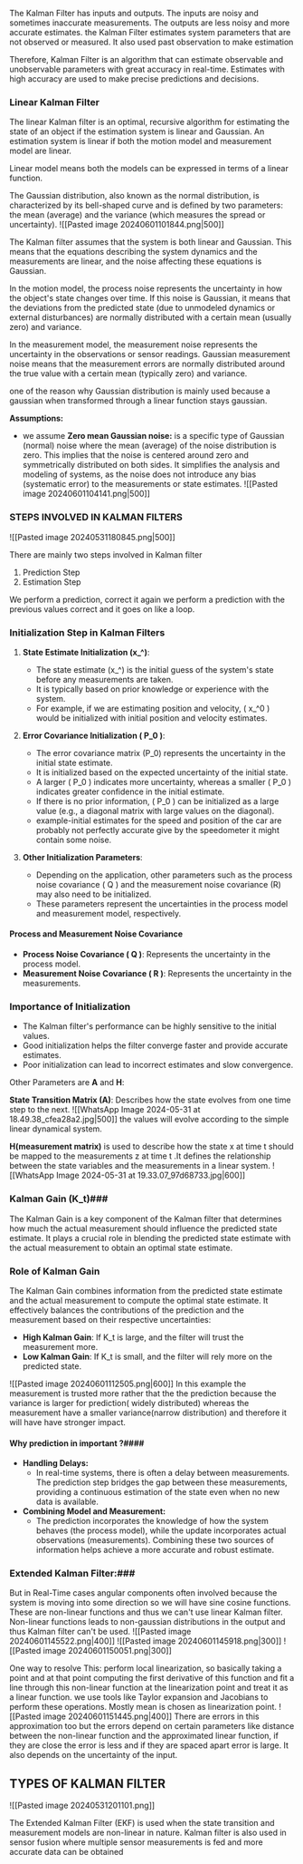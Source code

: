 
The Kalman Filter has inputs and outputs. The inputs are noisy and sometimes inaccurate measurements. The outputs are less noisy and more accurate estimates. the Kalman Filter estimates system parameters that are not observed or measured. It also used past observation to make estimation

Therefore, Kalman Filter is an algorithm that can estimate observable and unobservable parameters with great accuracy in real-time. Estimates with high accuracy are used to make precise predictions and decisions.

### Linear Kalman Filter ###
The linear Kalman filter is an optimal, recursive algorithm for estimating the state of an object if the estimation system is linear and Gaussian. An estimation system is linear if both the motion model and measurement model are linear.

Linear model means both the models can be expressed in terms of a linear function.

The Gaussian distribution, also known as the normal distribution, is characterized by its bell-shaped curve and is defined by two parameters: the mean (average) and the variance (which measures the spread or uncertainty).
![[Pasted image 20240601101844.png|500]]

The Kalman filter assumes that the system is both linear and Gaussian. This means that the equations describing the system dynamics and the measurements are linear, and the noise affecting these equations is Gaussian.

In the motion model, the process noise represents the uncertainty in how the object's state changes over time. If this noise is Gaussian, it means that the deviations from the predicted state (due to unmodeled dynamics or external disturbances) are normally distributed with a certain mean (usually zero) and variance.

In the measurement model, the measurement noise represents the uncertainty in the observations or sensor readings. Gaussian measurement noise means that the measurement errors are normally distributed around the true value with a certain mean (typically zero) and variance.

one of the reason why Gaussian distribution is mainly used because a gaussian when transformed through a linear function stays gaussian.

**Assumptions:**
- we assume **Zero mean Gaussian noise:** is a specific type of Gaussian (normal) noise where the mean (average) of the noise distribution is zero. This implies that the noise is centered around zero and symmetrically distributed on both sides. It simplifies the analysis and modeling of systems, as the noise does not introduce any bias (systematic error) to the measurements or state estimates.
![[Pasted image 20240601104141.png|500]]
### STEPS INVOLVED IN KALMAN FILTERS ###

![[Pasted image 20240531180845.png|500]]

There are mainly two steps involved in Kalman filter
1. Prediction Step 
2. Estimation Step

We perform a prediction, correct it again we perform a prediction with the previous values correct and it goes on like a loop.
### Initialization Step in Kalman Filters

1. **State Estimate Initialization (x_^)**:
   - The state estimate (x_^) is the initial guess of the system's state before any measurements are taken.
   - It is typically based on prior knowledge or experience with the system.
   - For example, if we are estimating position and velocity, ( x_^0 ) would be initialized with initial position and velocity estimates.

2. **Error Covariance Initialization ( P_0 )**:
   - The error covariance matrix (P_0) represents the uncertainty in the initial state estimate.
   - It is initialized based on the expected uncertainty of the initial state.
   - A larger \( P_0 \) indicates more uncertainty, whereas a smaller \( P_0 \) indicates greater confidence in the initial estimate.
   - If there is no prior information, \( P_0 \) can be initialized as a large value (e.g., a diagonal matrix with large values on the diagonal).
   - example-initial estimates for the speed and position of the car are probably not perfectly accurate give by the speedometer it might contain some noise.

3. **Other Initialization Parameters**:
   - Depending on the application, other parameters such as the process noise covariance ( Q ) and the measurement noise covariance (R) may also need to be initialized.
   - These parameters represent the uncertainties in the process model and measurement model, respectively.
#### Process and Measurement Noise Covariance
- **Process Noise Covariance ( Q )**: Represents the uncertainty in the process model.
- **Measurement Noise Covariance ( R )**: Represents the uncertainty in the measurements.
### Importance of Initialization
- The Kalman filter's performance can be highly sensitive to the initial values.
- Good initialization helps the filter converge faster and provide accurate estimates.
- Poor initialization can lead to incorrect estimates and slow convergence.


Other Parameters are **A** and **H**:

**State Transition Matrix (A)**: Describes how the state evolves from one time step to the next.
![[WhatsApp Image 2024-05-31 at 18.49.38_cfea28a2.jpg|500]]
the values will evolve according to the simple linear dynamical system.

**H(measurement matrix)** is used to describe how the state  x at time t​ should be mapped to the measurements z at time t .It defines the relationship between the state variables and the measurements in a linear system.
 ![[WhatsApp Image 2024-05-31 at 19.33.07_97d68733.jpg|600]]

### Kalman Gain (K_t)###
The Kalman Gain is a key component of the Kalman filter that determines how much the actual measurement should influence the predicted state estimate. It plays a crucial role in blending the predicted state estimate with the actual measurement to obtain an optimal state estimate.

### Role of Kalman Gain

The Kalman Gain combines information from the predicted state estimate and the actual measurement to compute the optimal state estimate. It effectively balances the contributions of the prediction and the measurement based on their respective uncertainties:

- **High Kalman Gain**: If  K_t is large, and the filter will trust the measurement more.
- **Low Kalman Gain**: If K_t is  small, and the filter will rely more on the predicted state.

![[Pasted image 20240601112505.png|600]]
In this example the measurement is trusted more rather that the the prediction because the variance is larger for prediction( widely distributed) whereas the measurement have a smaller variance(narrow distribution) and therefore it will have have stronger impact.

#### Why prediction in important ?####
- **Handling Delays:**
    - In real-time systems, there is often a delay between measurements. The prediction step bridges the gap between these measurements, providing a continuous estimation of the state even when no new data is available.
- **Combining Model and Measurement:**
    - The prediction incorporates the knowledge of how the system behaves (the process model), while the update incorporates actual observations (measurements). Combining these two sources of information helps achieve a more accurate and robust estimate.
### Extended Kalman Filter:###
But in Real-Time cases angular components often involved because the system is moving into some direction so we will have sine cosine functions. These are non-linear functions and thus we can't use linear Kalman filter. Non-linear functions leads to non-gaussian distributions in the output and thus Kalman filter can't be used.
![[Pasted image 20240601145522.png|400]]
![[Pasted image 20240601145918.png|300]] ![[Pasted image 20240601150051.png|300]]

One way to resolve This:
perform local linearization, so basically taking a point and at that point computing the first derivative of this function and fit a line through this non-linear function at the linearization point and  treat it as a linear function.
we use tools like Taylor expansion and Jacobians to perform these operations. Mostly mean is chosen as linearization point.
![[Pasted image 20240601151445.png|400]]
There are errors in this approximation too but the errors depend on certain parameters like distance between the non-linear function and the approximated linear function, if they are close the error is less and if they are spaced apart error is large. It also depends on the uncertainty of the input.
## TYPES OF KALMAN FILTER ##
![[Pasted image 20240531201101.png]]

The Extended Kalman Filter (EKF) is used when the state transition and measurement models are non-linear in nature.
Kalman filter is also used in sensor fusion where multiple sensor measurements is fed and more accurate data can be obtained